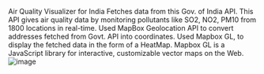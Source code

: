 Air Quality Visualizer for India
Fetches data from this Gov. of India API.
This API gives air quality data by monitoring pollutants like SO2, NO2, PM10 from 1800 locations in real-time.
Used MapBox Geolocation API to convert addresses fetched from Govt. API into coordinates.
Used Mapbox GL, to display the fetched data in the form of a HeatMap. Mapbox GL is a JavaScript library for interactive, customizable vector maps on the Web.
![image](https://user-images.githubusercontent.com/90913658/208250117-94b732b7-79c2-412a-b1a0-31c1e73698ee.png)
